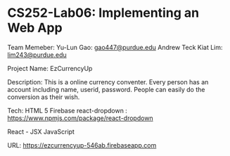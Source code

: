 # CS252-Lab06: Implementing an Web App

Team Memeber:
Yu-Lun Gao: gao447@purdue.edu
Andrew Teck Kiat Lim: lim243@purdue.edu

Project Name:
EzCurrencyUp

Description:
This is a online currency conventer.
Every person has an account including name, userid, password.
People can easily do the conversion as their wish.

Tech:
HTML 5
Firebase
react-dropdown : https://www.npmjs.com/package/react-dropdown

React - JSX
JavaScript

URL: https://ezcurrencyup-546ab.firebaseapp.com
